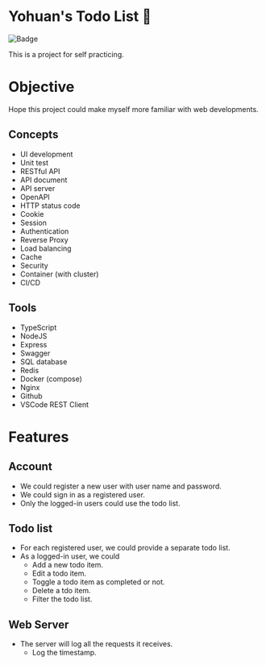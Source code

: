 # Yohuan's Todo List 📝

![Badge][badge]

This is a project for self practicing.

[badge]: https://img.shields.io/endpoint?url=https://gist.githubusercontent.com/Schneegans/2ab8f1d386f13aaebccbd87dac94068d/raw/bf6ada028ab1a0b1b3828be2dc6d1c7312a926bb/hello-world.json

# Objective

Hope this project could make myself more familiar with web developments.

## Concepts

- UI development
- Unit test
- RESTful API
- API document
- API server
- OpenAPI
- HTTP status code
- Cookie
- Session
- Authentication
- Reverse Proxy
- Load balancing
- Cache
- Security
- Container (with cluster)
- CI/CD

## Tools

- TypeScript
- NodeJS
- Express
- Swagger
- SQL database
- Redis
- Docker (compose)
- Nginx
- Github
- VSCode REST Client

# Features

## Account

- We could register a new user with user name and password.
- We could sign in as a registered user.
- Only the logged-in users could use the todo list.
## Todo list

- For each registered user, we could provide a separate todo list.
- As a logged-in user, we could
  - Add a new todo item.
  - Edit a todo item.
  - Toggle a todo item as completed or not.
  - Delete a tdo item.
  - Filter the todo list.

## Web Server

- The server will log all the requests it receives.
  - Log the timestamp.
